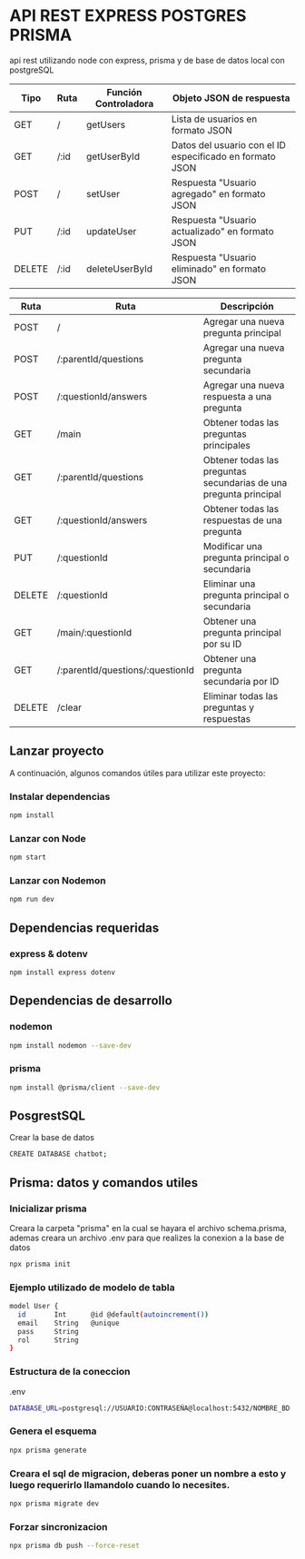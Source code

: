# API REST EXPRESS POSTGRES PRISMA

api rest utilizando node con express, prisma y de base de datos local con postgreSQL

| Tipo   | Ruta                        | Función Controladora | Objeto JSON de respuesta                                       |
|--------|-----------------------------|----------------------|--------------------------------------------------------------|
| GET    | /                   | getUsers             | Lista de usuarios en formato JSON                            |
| GET    | /:id              | getUserById          | Datos del usuario con el ID especificado en formato JSON    |
| POST   | /                    | setUser              | Respuesta "Usuario agregado" en formato JSON                 |
| PUT    | /:id             | updateUser           | Respuesta "Usuario actualizado" en formato JSON              |
| DELETE | /:id           | deleteUserById      | Respuesta "Usuario eliminado" en formato JSON                |

| Ruta   | Ruta              | Descripción          |
|--------|-------------------|----------------------|
|POST    | /	|Agregar una nueva pregunta principal |
|POST    | /:parentId/questions |	Agregar una nueva pregunta secundaria |
|POST    | /:questionId/answers	| Agregar una nueva respuesta a una pregunta |
|GET     | /main	| Obtener todas las preguntas principales |
|GET     | /:parentId/questions	| Obtener todas las preguntas secundarias de una pregunta principal |
|GET     | /:questionId/answers	| Obtener todas las respuestas de una pregunta |
|PUT     | /:questionId	| Modificar una pregunta principal o secundaria |
|DELETE  | /:questionId	| Eliminar una pregunta principal o secundaria |
|GET     | /main/:questionId	| Obtener una pregunta principal por su ID |
|GET     | /:parentId/questions/:questionId	| Obtener una pregunta secundaria por ID |
|DELETE  | /clear	| Eliminar todas las preguntas y respuestas |

## Lanzar proyecto

A continuación, algunos comandos útiles para utilizar este proyecto:

### Instalar dependencias
```bash
npm install  
```

### Lanzar con Node
```bash
npm start  
```

### Lanzar con Nodemon
```bash
npm run dev  
```

## Dependencias requeridas

### express & dotenv
```bash
npm install express dotenv  
```

## Dependencias de desarrollo

### nodemon
```bash
npm install nodemon --save-dev  
```

### prisma
```bash
npm install @prisma/client --save-dev  
```

## PosgrestSQL

Crear la base de datos
```bash
CREATE DATABASE chatbot;
```

## Prisma: datos y comandos utiles

### Inicializar prisma
Creara la carpeta "prisma" en la cual se hayara el archivo schema.prisma, ademas creara un archivo .env para que realizes la conexion a la base de datos
```bash
npx prisma init
```

### Ejemplo utilizado de modelo de tabla
```bash
model User {
  id       Int      @id @default(autoincrement())
  email    String   @unique
  pass     String
  rol      String
}
```

### Estructura de la coneccion
.env
```bash
DATABASE_URL=postgresql://USUARIO:CONTRASEÑA@localhost:5432/NOMBRE_BD
```

### Genera el esquema
```bash
npx prisma generate
```

### Creara el sql de migracion, deberas poner un nombre a esto y luego requerirlo llamandolo cuando lo necesites.
```bash
npx prisma migrate dev
```

### Forzar sincronizacion
```bash
npx prisma db push --force-reset
```
